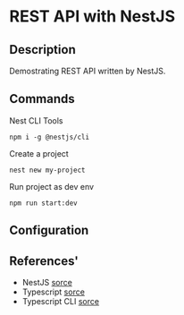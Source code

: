 # REST API with NestJS
## Description
Demostrating REST API written by NestJS.
## Commands
Nest CLI Tools
```
npm i -g @nestjs/cli
```
Create a project
```
nest new my-project
```
Run project as dev env
```
npm run start:dev
```
## Configuration


## References'
- NestJS [sorce](https://docs.nestjs.com/)
- Typescript [sorce](https://www.typescriptlang.org/)
- Typescript CLI [sorce](https://www.typescriptlang.org/docs/handbook/compiler-options.html#compiler-options)
